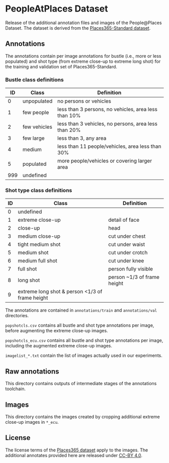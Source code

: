 # PeopleAtPlaces Dataset

Release of the additional annotation files and images of the People@Places Dataset. The dataset is derived from the [Places365-Standard dataset](http://places2.csail.mit.edu/download.html). 

## Annotations

The annotations contain per image annotations for bustle (i.e., more or less populated) and shot type (from extreme close-up to extreme long shot) for the training and validation set of Places365-Standard.

### Bustle class definitions

| ID | Class | Definition |
| ----------- | ----------- | ----------- |
| 0 | unpopulated | no persons or vehicles |
| 1 | few people | less than 3 persons, no vehicles, area less than 10% |
| 2 | few vehicles | less than 3 vehicles, no persons, area less than 20% |
| 3 | few large	| less than 3, any area |
| 4 | medium | less than 11 people/vehicles, area less than 30% |
| 5 | populated	| more people/vehicles or covering larger area |
| 999 | undefined | |

### Shot type class definitions

| ID | Class | Definition |
| ----------- | ----------- | ----------- |
| 0 | undefined | |
| 1 | extreme close-up | detail of face |
| 2 | close-up | head |
| 3 | medium close-up | cut under chest |
| 4 | tight medium shot | cut under waist |
| 5 | medium shot | cut under crotch |
| 6 | medium full shot | cut under knee |
| 7 | full shot | person fully visible |
| 8 | long shot | person ~1/3 of frame height |
| 9 | extreme long shot & person <1/3 of frame height |

The annotations are contained in `annotations/train` and `annotations/val` directories.

`popshotcls.csv` contains all bustle and shot type annotations per image, before augmenting the extreme close-up images.

`popshotcls_ecu.csv` contains all bustle and shot type annotations per image, including the augmented extreme close-up images.

`imagelist_*.txt` contain the list of images actually used in our experiments.

## Raw annotations

This directory contains outputs of intermediate stages of the annotations toolchain.

## Images

This directory contains the images created by cropping additional extreme close-up images in `*_ecu`. 

## License

The license terms of the [Places365 dataset](http://places2.csail.mit.edu/download.html) apply to the images. The additional annotates provided here are released under [CC-BY 4.0](https://creativecommons.org/licenses/by/4.0/).